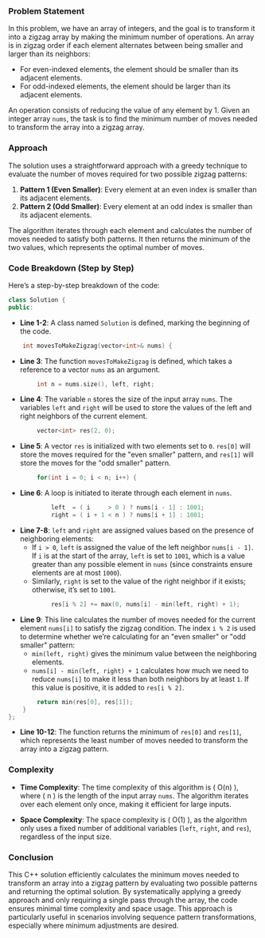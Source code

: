 
### Problem Statement
In this problem, we have an array of integers, and the goal is to transform it into a zigzag array by making the minimum number of operations. An array is in zigzag order if each element alternates between being smaller and larger than its neighbors:
- For even-indexed elements, the element should be smaller than its adjacent elements.
- For odd-indexed elements, the element should be larger than its adjacent elements.

An operation consists of reducing the value of any element by 1. Given an integer array `nums`, the task is to find the minimum number of moves needed to transform the array into a zigzag array.

### Approach
The solution uses a straightforward approach with a greedy technique to evaluate the number of moves required for two possible zigzag patterns:
1. **Pattern 1 (Even Smaller)**: Every element at an even index is smaller than its adjacent elements.
2. **Pattern 2 (Odd Smaller)**: Every element at an odd index is smaller than its adjacent elements.

The algorithm iterates through each element and calculates the number of moves needed to satisfy both patterns. It then returns the minimum of the two values, which represents the optimal number of moves.

### Code Breakdown (Step by Step)

Here’s a step-by-step breakdown of the code:

```cpp
class Solution {
public:
```
- **Line 1-2**: A class named `Solution` is defined, marking the beginning of the code.

```cpp
    int movesToMakeZigzag(vector<int>& nums) {
```
- **Line 3**: The function `movesToMakeZigzag` is defined, which takes a reference to a vector `nums` as an argument.

```cpp
        int n = nums.size(), left, right;
```
- **Line 4**: The variable `n` stores the size of the input array `nums`. The variables `left` and `right` will be used to store the values of the left and right neighbors of the current element.

```cpp
        vector<int> res(2, 0);
```
- **Line 5**: A vector `res` is initialized with two elements set to `0`. `res[0]` will store the moves required for the "even smaller" pattern, and `res[1]` will store the moves for the "odd smaller" pattern.

```cpp
        for(int i = 0; i < n; i++) {
```
- **Line 6**: A loop is initiated to iterate through each element in `nums`.

```cpp
            left  = ( i     > 0 ) ? nums[i - 1] : 1001;
            right = ( i + 1 < n ) ? nums[i + 1] : 1001;
```
- **Line 7-8**: `left` and `right` are assigned values based on the presence of neighboring elements:
  - If `i > 0`, `left` is assigned the value of the left neighbor `nums[i - 1]`. If `i` is at the start of the array, `left` is set to `1001`, which is a value greater than any possible element in `nums` (since constraints ensure elements are at most `1000`).
  - Similarly, `right` is set to the value of the right neighbor if it exists; otherwise, it’s set to `1001`.

```cpp
            res[i % 2] += max(0, nums[i] - min(left, right) + 1);
```
- **Line 9**: This line calculates the number of moves needed for the current element `nums[i]` to satisfy the zigzag condition. The index `i % 2` is used to determine whether we’re calculating for an "even smaller" or "odd smaller" pattern:
  - `min(left, right)` gives the minimum value between the neighboring elements.
  - `nums[i] - min(left, right) + 1` calculates how much we need to reduce `nums[i]` to make it less than both neighbors by at least `1`. If this value is positive, it is added to `res[i % 2]`.

```cpp
        return min(res[0], res[1]);
    }
};
```
- **Line 10-12**: The function returns the minimum of `res[0]` and `res[1]`, which represents the least number of moves needed to transform the array into a zigzag pattern.

### Complexity
- **Time Complexity**: The time complexity of this algorithm is \( O(n) \), where \( n \) is the length of the input array `nums`. The algorithm iterates over each element only once, making it efficient for large inputs.
  
- **Space Complexity**: The space complexity is \( O(1) \), as the algorithm only uses a fixed number of additional variables (`left`, `right`, and `res`), regardless of the input size.

### Conclusion
This C++ solution efficiently calculates the minimum moves needed to transform an array into a zigzag pattern by evaluating two possible patterns and returning the optimal solution. By systematically applying a greedy approach and only requiring a single pass through the array, the code ensures minimal time complexity and space usage. This approach is particularly useful in scenarios involving sequence pattern transformations, especially where minimum adjustments are desired.
